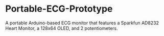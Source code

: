 # Portable-ECG-Prototype
A portable Arduino-based ECG monitor that features a Sparkfun AD8232 Heart Monitor, a 128x64 OLED, and 2 potentiometers.
